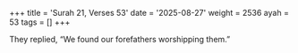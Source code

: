 +++
title = 'Surah 21, Verses 53'
date = '2025-08-27'
weight = 2536
ayah = 53
tags = []
+++

They replied, “We found our forefathers worshipping them.”